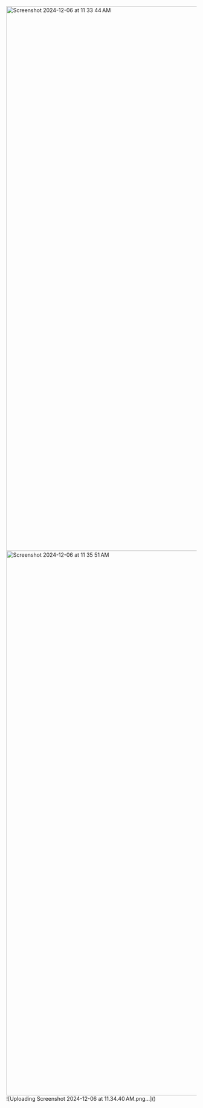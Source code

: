 
<img width="1440" alt="Screenshot 2024-12-06 at 11 33 44 AM" src="https://github.com/user-attachments/assets/7fb40be0-25d4-41e5-b0db-3f3833a231b6" />
<img width="1440" alt="Screenshot 2024-12-06 at 11 35 51 AM" src="https://github.com/user-attachments/assets/599b9467-107e-43f2-aac3-88168db6d1b9" />
![Uploading Screenshot 2024-12-06 at 11.34.40 AM.png…]()
